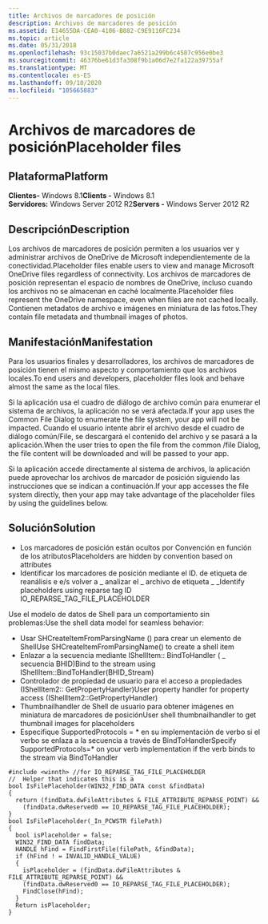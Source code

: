 ```yaml
---
title: Archivos de marcadores de posición
description: Archivos de marcadores de posición
ms.assetid: E14655DA-CEA0-4106-B882-C9E9116FC234
ms.topic: article
ms.date: 05/31/2018
ms.openlocfilehash: 93c15037b0daec7a6521a299b6c4587c956e0be3
ms.sourcegitcommit: 46376be61d3fa308f9b1a06d7e2fa122a39755af
ms.translationtype: MT
ms.contentlocale: es-ES
ms.lasthandoff: 09/10/2020
ms.locfileid: "105665883"
---
```

# <a name="placeholder-files"></a><span data-ttu-id="24b54-103">Archivos de marcadores de posición</span><span class="sxs-lookup"><span data-stu-id="24b54-103">Placeholder files</span></span>

## <a name="platform"></a><span data-ttu-id="24b54-104">Plataforma</span><span class="sxs-lookup"><span data-stu-id="24b54-104">Platform</span></span>

<span data-ttu-id="24b54-105">**Clientes-** Windows 8.1</span><span class="sxs-lookup"><span data-stu-id="24b54-105">**Clients -** Windows 8.1</span></span>  
<span data-ttu-id="24b54-106">**Servidores:** Windows Server 2012 R2</span><span class="sxs-lookup"><span data-stu-id="24b54-106">**Servers -** Windows Server 2012 R2</span></span>  

## <a name="description"></a><span data-ttu-id="24b54-107">Descripción</span><span class="sxs-lookup"><span data-stu-id="24b54-107">Description</span></span>

<span data-ttu-id="24b54-108">Los archivos de marcadores de posición permiten a los usuarios ver y administrar archivos de OneDrive de Microsoft independientemente de la conectividad.</span><span class="sxs-lookup"><span data-stu-id="24b54-108">Placeholder files enable users to view and manage Microsoft OneDrive files regardless of connectivity.</span></span> <span data-ttu-id="24b54-109">Los archivos de marcadores de posición representan el espacio de nombres de OneDrive, incluso cuando los archivos no se almacenan en caché localmente.</span><span class="sxs-lookup"><span data-stu-id="24b54-109">Placeholder files represent the OneDrive namespace, even when files are not cached locally.</span></span> <span data-ttu-id="24b54-110">Contienen metadatos de archivo e imágenes en miniatura de las fotos.</span><span class="sxs-lookup"><span data-stu-id="24b54-110">They contain file metadata and thumbnail images of photos.</span></span>

## <a name="manifestation"></a><span data-ttu-id="24b54-111">Manifestación</span><span class="sxs-lookup"><span data-stu-id="24b54-111">Manifestation</span></span>

<span data-ttu-id="24b54-112">Para los usuarios finales y desarrolladores, los archivos de marcadores de posición tienen el mismo aspecto y comportamiento que los archivos locales.</span><span class="sxs-lookup"><span data-stu-id="24b54-112">To end users and developers, placeholder files look and behave almost the same as the local files.</span></span>

<span data-ttu-id="24b54-113">Si la aplicación usa el cuadro de diálogo de archivo común para enumerar el sistema de archivos, la aplicación no se verá afectada.</span><span class="sxs-lookup"><span data-stu-id="24b54-113">If your app uses the Common File Dialog to enumerate the file system, your app will not be impacted.</span></span> <span data-ttu-id="24b54-114">Cuando el usuario intente abrir el archivo desde el cuadro de diálogo común/File, se descargará el contenido del archivo y se pasará a la aplicación.</span><span class="sxs-lookup"><span data-stu-id="24b54-114">When the user tries to open the file from the common /file Dialog, the file content will be downloaded and will be passed to your app.</span></span>

<span data-ttu-id="24b54-115">Si la aplicación accede directamente al sistema de archivos, la aplicación puede aprovechar los archivos de marcador de posición siguiendo las instrucciones que se indican a continuación.</span><span class="sxs-lookup"><span data-stu-id="24b54-115">If your app accesses the file system directly, then your app may take advantage of the placeholder files by using the guidelines below.</span></span>

## <a name="solution"></a><span data-ttu-id="24b54-116">Solución</span><span class="sxs-lookup"><span data-stu-id="24b54-116">Solution</span></span>

-   <span data-ttu-id="24b54-117">Los marcadores de posición están ocultos por Convención en función de los atributos</span><span class="sxs-lookup"><span data-stu-id="24b54-117">Placeholders are hidden by convention based on attributes</span></span>
-   <span data-ttu-id="24b54-118">Identificar los marcadores de posición mediante el ID. de etiqueta de reanálisis e e/s volver a \_ analizar el \_ archivo de etiqueta \_ \_</span><span class="sxs-lookup"><span data-stu-id="24b54-118">Identify placeholders using reparse tag ID IO\_REPARSE\_TAG\_FILE\_PLACEHOLDER</span></span>

<span data-ttu-id="24b54-119">Use el modelo de datos de Shell para un comportamiento sin problemas:</span><span class="sxs-lookup"><span data-stu-id="24b54-119">Use the shell data model for seamless behavior:</span></span>

-   <span data-ttu-id="24b54-120">Usar SHCreateItemFromParsingName () para crear un elemento de Shell</span><span class="sxs-lookup"><span data-stu-id="24b54-120">Use SHCreateItemFromParsingName() to create a shell item</span></span>
-   <span data-ttu-id="24b54-121">Enlazar a la secuencia mediante IShellItem:: BindToHandler ( \_ secuencia BHID)</span><span class="sxs-lookup"><span data-stu-id="24b54-121">Bind to the stream using IShellItem::BindToHandler(BHID\_Stream)</span></span>
-   <span data-ttu-id="24b54-122">Controlador de propiedad de usuario para el acceso a propiedades (IShellItem2:: GetPropertyHandler)</span><span class="sxs-lookup"><span data-stu-id="24b54-122">User property handler for property access (IShellItem2::GetPropertyHandler)</span></span>
-   <span data-ttu-id="24b54-123">Thumbnailhandler de Shell de usuario para obtener imágenes en miniatura de marcadores de posición</span><span class="sxs-lookup"><span data-stu-id="24b54-123">User shell thumbnailhandler to get thumbnail images for placeholders</span></span>
-   <span data-ttu-id="24b54-124">Especifique SupportedProtocols = \* en su implementación de verbo si el verbo se enlaza a la secuencia a través de BindToHandler</span><span class="sxs-lookup"><span data-stu-id="24b54-124">Specify SupportedProtocols=\* on your verb implementation if the verb binds to the stream via BindToHandler</span></span>


```
#include <winnth> //for IO_REPARSE_TAG_FILE_PLACEHOLDER
//  Helper that indicates this is a 
bool IsFilePlaceholder(WIN32_FIND_DATA const &findData)
{
  return (findData.dwFileAttributes & FILE_ATTRIBUTE_REPARSE_POINT) &&
    (findData.dwReserved0 == IO_REPARSE_TAG_FILE_PLACEHOLDER);
}
bool IsFilePlaceholder(_In_PCWSTR filePath)
{
  bool isPlaceholder = false;
  WIN32_FIND_DATA findData;
  HANDLE hFind = FindFirstFile(filePath, &findData);
  if (hFind ! = INVALID_HANDLE_VALUE)
  {
    isPlaceholder = (findData.dwFileAttributes &    FILE_ATTRIBUTE_REPARSE_POINT) &&
    (findData.dwReserved0 == IO_REPARSE_TAG_FILE_PLACEHOLDER);
    FindClose(hFind);
  }
  Return isPlaceholder;
}
```



 

 




